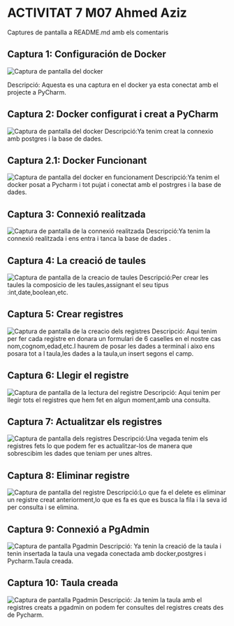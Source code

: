 # ACTIVITAT 7 M07 Ahmed Aziz 

Captures de pantalla a README.md amb els comentaris

## Captura 1: Configuración de Docker

![Captura de pantalla del docker](ACTIVITAT7/pythonProject/imatges/docker.png)

Descripció: Aquesta es una captura en el docker ya esta conectat amb el projecte a PyCharm.

## Captura 2: Docker configurat i creat a PyCharm

![Captura de pantalla del docker](ACTIVITAT7/pythonProject/imatges/dockeriniciat.jfif)
Descripció:Ya tenim  creat la connexio amb postgres i la base de dades.

## Captura 2.1: Docker Funcionant

![Captura de pantalla del docker en funcionament](ACTIVITAT7/pythonProject/imatges/Captura_docker-funcionant.png)
Descripció:Ya tenim el docker posat a Pycharm i tot pujat i conectat amb el postrgres i la base de dades.

## Captura 3: Connexió realitzada

![Captura de pantalla de la connexió realitzada](ACTIVITAT7/pythonProject/imatges/Connexió-realitzada.png)
Descripció:Ya tenim la connexió realitzada i ens entra i tanca la base de dades .

## Captura 4: La creació de taules

![Captura de pantalla de la creacio de taules](ACTIVITAT7/pythonProject/imatges/Operacio-createtable.png)
Descripció:Per crear les taules la composicio de les taules,assignant el seu tipus :int,date,boolean,etc.


## Captura 5: Crear registres

![Captura de pantalla de la creacio dels registres](ACTIVITAT7/pythonProject/imatges/Operacio-crear-registre.png)
Descripció: Aqui tenim per fer cada registre en donara un formulari de 6 caselles en el nostre cas nom,cognom,edad,etc.I haurem de posar les dades a terminal i aixo ens posara tot a l taula,les dades a la taula,un insert segons el camp.

## Captura 6: Llegir el registre

![Captura de pantalla de la lectura del registre](ACTIVITAT7/pythonProject/imatges/Operacio_read-registre.png)
Descripció: Aqui tenim per llegir tots el registres que hem fet en algun moment,amb una consulta.

## Captura 7: Actualitzar els registres

![Captura de pantalla dels registres](ACTIVITAT7/pythonProject/imatges/Operacio-update-registre.png)
Descripció:Una vegada tenim els registres fets lo que podem fer es actualitzar-los de manera que sobrescibim les dades que teniam per unes altres.

## Captura 8: Eliminar registre

![Captura de pantalla del registre](ACTIVITAT7/pythonProject/imatges/Operacio-delete-registre.png)
Descripció:Lo que fa el delete es eliminar un registre creat anteriorment,lo que es fa es que es busca la fila i la seva id per consulta i se elimina.

## Captura 9: Connexió a PgAdmin

![Captura de pantalla Pgadmin](ACTIVITAT7/pythonProject/imatges/conectat-pgadmin.png)
Descripció: Ya tenin la creació de la taula i tenin insertada la taula una vegada conectada amb docker,postgres i Pycharm.Taula creada. 

## Captura 10: Taula creada


![Captura de pantalla Pgadmin](ACTIVITAT7/pythonProject/imatges/exemple-taulescreades-pgadmin.png)
Descripció: Ja tenim la taula amb el registres creats a pgadmin on podem fer consultes del registres creats des de Pycharm.

